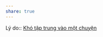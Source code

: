 ```yaml
---
share: true
---
```

Lý do:: [Khó tập trung vào một chuyện](../Kh%C3%B3%20kh%C4%83n/Th%E1%BA%A7n%20kinh,%20nh%E1%BA%ADn%20th%E1%BB%A9c/Kh%C3%B3%20t%E1%BA%ADp%20trung%20v%C3%A0o%20m%E1%BB%99t%20chuy%E1%BB%87n.md)
